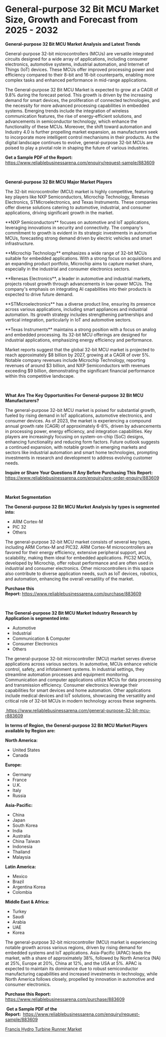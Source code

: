 <p><h1>General-purpose 32 Bit MCU Market Size, Growth and Forecast from 2025 - 2032</h1></p><p><strong>General-purpose 32 Bit MCU Market Analysis and Latest Trends</strong></p>
<p><p>General-purpose 32-bit microcontrollers (MCUs) are versatile integrated circuits designed for a wide array of applications, including consumer electronics, automotive systems, industrial automation, and Internet of Things (IoT) devices. These MCUs offer improved processing power and efficiency compared to their 8-bit and 16-bit counterparts, enabling more complex tasks and enhanced performance in mid-range applications.</p><p>The General-purpose 32 Bit MCU Market is expected to grow at a CAGR of 9.8% during the forecast period. This growth is driven by the increasing demand for smart devices, the proliferation of connected technologies, and the necessity for more advanced processing capabilities in embedded systems. Emerging trends include the integration of wireless communication features, the rise of energy-efficient solutions, and advancements in semiconductor technology, which enhance the functionality of these MCUs. Moreover, the shift toward automation and Industry 4.0 is further propelling market expansion, as manufacturers seek to incorporate more intelligent control mechanisms in their products. As the digital landscape continues to evolve, general-purpose 32-bit MCUs are poised to play a pivotal role in shaping the future of various industries.</p></p>
<p><strong>Get a Sample PDF of the Report:&nbsp;</strong> <a href="https://www.reliablebusinessarena.com/enquiry/request-sample/883609?utm_campaign=2106&utm_medium=2&utm_source=Github&utm_content=ia&utm_term=24022025&utm_id=general-purpose-32-bit-mcu">https://www.reliablebusinessarena.com/enquiry/request-sample/883609</a></p>
<p>&nbsp;</p>
<p><strong>General-purpose 32 Bit MCU Major Market Players</strong></p>
<p><p>The 32-bit microcontroller (MCU) market is highly competitive, featuring key players like NXP Semiconductors, Microchip Technology, Renesas Electronics, STMicroelectronics, and Texas Instruments. These companies offer diverse solutions catering to automotive, industrial, and consumer applications, driving significant growth in the market.</p><p>**NXP Semiconductors** focuses on automotive and IoT applications, leveraging innovations in security and connectivity. The company's commitment to growth is evident in its strategic investments in automotive MCUs, forecasting strong demand driven by electric vehicles and smart infrastructure.</p><p>**Microchip Technology** emphasizes a wide range of 32-bit MCUs suitable for embedded applications. With a strong focus on acquisitions and an expanding product portfolio, Microchip aims to capture market share, especially in the industrial and consumer electronics sectors.</p><p>**Renesas Electronics**, a leader in automotive and industrial markets, projects robust growth through advancements in low-power MCUs. The company's emphasis on integrating AI capabilities into their products is expected to drive future demand.</p><p>**STMicroelectronics** has a diverse product line, ensuring its presence across various applications, including smart appliances and industrial automation. Its growth strategy includes strengthening partnerships and vertical integration, particularly in IoT and automotive sectors.</p><p>**Texas Instruments** maintains a strong position with a focus on analog and embedded processing. Its 32-bit MCU offerings are designed for industrial applications, emphasizing energy efficiency and performance.</p><p>Market reports suggest that the global 32-bit MCU market is projected to reach approximately $8 billion by 2027, growing at a CAGR of over 5%. Notable company revenues include Microchip Technology, reporting revenues of around $3 billion, and NXP Semiconductors with revenues exceeding $9 billion, demonstrating the significant financial performance within this competitive landscape.</p></p>
<p>&nbsp;</p>
<p><strong>What Are The Key Opportunities For General-purpose 32 Bit MCU Manufacturers?</strong></p>
<p><p>The general-purpose 32-bit MCU market is poised for substantial growth, fueled by rising demand in IoT applications, automotive electronics, and consumer devices. As of 2023, the market is experiencing a compound annual growth rate (CAGR) of approximately 6-8%, driven by advancements in processing power, energy efficiency, and integration capabilities. Key players are increasingly focusing on system-on-chip (SoC) designs, enhancing functionality and reducing form factors. Future outlook suggests a continued expansion, with notable growth in emerging markets and sectors like industrial automation and smart home technologies, prompting investments in research and development to address evolving customer needs.</p></p>
<p><strong>Inquire or Share Your Questions If Any Before Purchasing This Report:</strong> <a href="https://www.reliablebusinessarena.com/enquiry/pre-order-enquiry/883609?utm_campaign=2106&utm_medium=2&utm_source=Github&utm_content=ia&utm_term=24022025&utm_id=general-purpose-32-bit-mcu">https://www.reliablebusinessarena.com/enquiry/pre-order-enquiry/883609</a></p>
<p>&nbsp;</p>
<p><strong>Market Segmentation</strong></p>
<p><strong>The General-purpose 32 Bit MCU Market Analysis by types is segmented into:</strong></p>
<p><ul><li>ARM Cortex-M</li><li>PIC 32</li><li>Others</li></ul></p>
<p><p>The general-purpose 32-bit MCU market consists of several key types, including ARM Cortex-M and PIC32. ARM Cortex-M microcontrollers are favored for their energy efficiency, extensive peripheral support, and scalability, making them ideal for embedded applications. PIC32 MCUs, developed by Microchip, offer robust performance and are often used in industrial and consumer electronics. Other microcontrollers in this space also contribute to diverse application needs, such as IoT devices, robotics, and automation, enhancing the overall versatility of the market.</p></p>
<p><strong>Purchase this Report:&nbsp;</strong><a href="https://www.reliablebusinessarena.com/purchase/883609?utm_campaign=2106&utm_medium=2&utm_source=Github&utm_content=ia&utm_term=24022025&utm_id=general-purpose-32-bit-mcu">https://www.reliablebusinessarena.com/purchase/883609</a></p>
<p>&nbsp;</p>
<p><strong>The General-purpose 32 Bit MCU Market Industry Research by Application is segmented into:</strong></p>
<p><ul><li>Automotive</li><li>Industrial</li><li>Communication & Computer</li><li>Consumer Electronics</li><li>Others</li></ul></p>
<p><p>The general-purpose 32-bit microcontroller (MCU) market serves diverse applications across various sectors. In automotive, MCUs enhance vehicle control, safety, and infotainment systems. In industrial settings, they streamline automation processes and equipment monitoring. Communication and computer applications utilize MCUs for data processing and transmission efficiency. Consumer electronics leverage their capabilities for smart devices and home automation. Other applications include medical devices and IoT solutions, showcasing the versatility and critical role of 32-bit MCUs in modern technology across these segments.</p></p>
<p><a href="https://www.reliablebusinessarena.com/general-purpose-32-bit-mcu-r883609?utm_campaign=2106&utm_medium=2&utm_source=Github&utm_content=ia&utm_term=24022025&utm_id=general-purpose-32-bit-mcu">&nbsp;https://www.reliablebusinessarena.com/general-purpose-32-bit-mcu-r883609</a></p>
<p><strong>In terms of Region, the General-purpose 32 Bit MCU Market Players available by Region are:</strong></p>
<p>
    <p> <strong> North America: </strong>
        <ul>
            <li>United States</li>
            <li>Canada</li>
        </ul>
        </p> 
    <p> <strong> Europe: </strong>
        <ul>
            <li>Germany</li>
            <li>France</li>
            <li>U.K.</li>
            <li>Italy</li>
            <li>Russia</li>
        </ul>
        </p> 
    <p> <strong> Asia-Pacific: </strong>
        <ul>
            <li>China</li>
            <li>Japan</li>
            <li>South Korea</li>
            <li>India</li>
            <li>Australia</li>
            <li>China Taiwan</li>
            <li>Indonesia</li>
            <li>Thailand</li>
            <li>Malaysia</li>
        </ul>
        </p> 
    <p> <strong> Latin America: </strong>
        <ul>
            <li>Mexico</li>
            <li>Brazil</li>
            <li>Argentina Korea</li>
            <li>Colombia</li>
        </ul>
        </p> 
    <p> <strong> Middle East & Africa: </strong>
        <ul>
            <li>Turkey</li>
            <li>Saudi</li>
            <li>Arabia</li>
            <li>UAE</li>
            <li>Korea</li>
        </ul>
    </p>
    </p>
<p><p>The general-purpose 32-bit microcontroller (MCU) market is experiencing notable growth across various regions, driven by rising demand for embedded systems and IoT applications. Asia-Pacific (APAC) leads the market, with a share of approximately 38%, followed by North America (NA) at 25%, Europe at 20%, China at 12%, and the USA at 5%. APAC is expected to maintain its dominance due to robust semiconductor manufacturing capabilities and increased investments in technology, while North America follows closely, propelled by innovation in automotive and consumer electronics.</p></p>
<p><strong>Purchase this Report: </strong><a href="https://www.reliablebusinessarena.com/purchase/883609?utm_campaign=2106&utm_medium=2&utm_source=Github&utm_content=ia&utm_term=24022025&utm_id=general-purpose-32-bit-mcu">https://www.reliablebusinessarena.com/purchase/883609</a></p>
<p>&nbsp;<strong>Get a Sample PDF of the Report:&nbsp;&nbsp;</strong><a href="https://www.reliablebusinessarena.com/enquiry/request-sample/883609?utm_campaign=2106&utm_medium=2&utm_source=Github&utm_content=ia&utm_term=24022025&utm_id=general-purpose-32-bit-mcu">https://www.reliablebusinessarena.com/enquiry/request-sample/883609</a></p>
<p><strong></strong></p>
<p><p><a href="https://github.com/JosephineMcguire65/Market-Research-Report-List-1/blob/main/francis-hydro-turbine-runner-market.md?utm_campaign=2106&utm_medium=2&utm_source=Github&utm_content=ia&utm_term=24022025&utm_id=general-purpose-32-bit-mcu">Francis Hydro Turbine Runner Market</a></p></p>